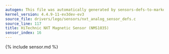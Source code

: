 ```yaml
---
autogen: This file was automatically generated by sensors-defs-to-markdown.py
kernel_version: 4.4.9-11-ev3dev-ev3
source_file: drivers/lego/sensors/nxt_analog_sensor_defs.c
source_line: 117
title: HiTechnic NXT Magnetic Sensor (NMS1035)
sensor_index: 16
---
```


{% include sensor.md %}
